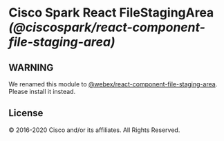 # Cisco Spark React FileStagingArea _(@ciscospark/react-component-file-staging-area)_

## WARNING

We renamed this module to [@webex/react-component-file-staging-area](https://www.npmjs.com/package/@webex/react-component-file-staging-area). Please install it instead.

## License

© 2016-2020 Cisco and/or its affiliates. All Rights Reserved.
